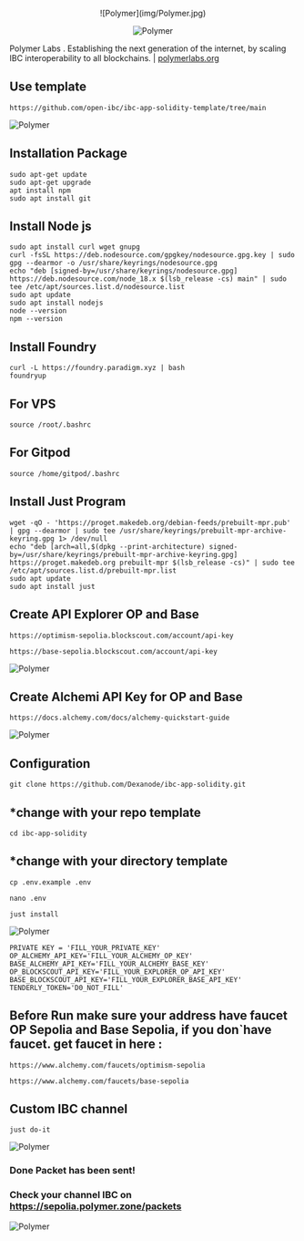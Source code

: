 <p align="center">
  ![Polymer](img/Polymer.jpg) 
</p>

<p align="center">
  <img src="img/Polymer.jpg" alt="Polymer">
</p>


Polymer Labs . Establishing the next generation of the internet, by scaling IBC interoperability to all blockchains. | [polymerlabs.org](http://polymerlabs.org)

## Use template

```
https://github.com/open-ibc/ibc-app-solidity-template/tree/main
```

![Polymer](img/gh_template.png)

## Installation Package

```
sudo apt-get update
sudo apt-get upgrade
apt install npm
sudo apt install git
```

## Install Node js

```
sudo apt install curl wget gnupg
curl -fsSL https://deb.nodesource.com/gpgkey/nodesource.gpg.key | sudo gpg --dearmor -o /usr/share/keyrings/nodesource.gpg
echo "deb [signed-by=/usr/share/keyrings/nodesource.gpg] https://deb.nodesource.com/node_18.x $(lsb_release -cs) main" | sudo tee /etc/apt/sources.list.d/nodesource.list
sudo apt update
sudo apt install nodejs
node --version
npm --version
```

## Install Foundry

```
curl -L https://foundry.paradigm.xyz | bash
foundryup 
```

## For VPS

```
source /root/.bashrc
```

## For Gitpod

```
source /home/gitpod/.bashrc
```

## Install Just Program

```
wget -qO - 'https://proget.makedeb.org/debian-feeds/prebuilt-mpr.pub' | gpg --dearmor | sudo tee /usr/share/keyrings/prebuilt-mpr-archive-keyring.gpg 1> /dev/null
echo "deb [arch=all,$(dpkg --print-architecture) signed-by=/usr/share/keyrings/prebuilt-mpr-archive-keyring.gpg] https://proget.makedeb.org prebuilt-mpr $(lsb_release -cs)" | sudo tee /etc/apt/sources.list.d/prebuilt-mpr.list
sudo apt update
sudo apt install just
```

## Create API Explorer OP and Base

```
https://optimism-sepolia.blockscout.com/account/api-key
```
```
https://base-sepolia.blockscout.com/account/api-key
```

![Polymer](img/API.webp)

## Create Alchemi API Key for OP and Base

```
https://docs.alchemy.com/docs/alchemy-quickstart-guide
```

![Polymer](img/alchemy_apps.webp)

## Configuration

```
git clone https://github.com/Dexanode/ibc-app-solidity.git
```

## *change with your repo template

```
cd ibc-app-solidity
```

## *change with your directory template

```
cp .env.example .env
```

```
nano .env
```

```
just install
```

![Polymer](img/env.webp)

```
PRIVATE KEY = 'FILL_YOUR_PRIVATE_KEY'
OP_ALCHEMY_API_KEY='FILL_YOUR_ALCHEMY_OP_KEY' 
BASE_ALCHEMY_API_KEY='FILL_YOUR_ALCHEMY_BASE_KEY' 
OP_BLOCKSCOUT_API_KEY='FILL_YOUR_EXPLORER_OP_API_KEY' 
BASE_BLOCKSCOUT_API_KEY='FILL_YOUR_EXPLORER_BASE_API_KEY'
TENDERLY_TOKEN='D0_NOT_FILL'
```

## Before Run make sure your address have faucet OP Sepolia and Base Sepolia, if you don`have faucet. get faucet in here :  

```
https://www.alchemy.com/faucets/optimism-sepolia
```

```
https://www.alchemy.com/faucets/base-sepolia
```

## Custom IBC channel

```
just do-it
```

![Polymer](img/success_txn.png)

### Done Packet has been sent!
### Check your channel IBC on https://sepolia.polymer.zone/packets

![Polymer](img/Packets.webp)
